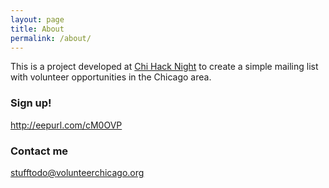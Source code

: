 ```yaml
---
layout: page
title: About
permalink: /about/
---
```


This is a project developed at [Chi Hack Night](https://chihacknight.org) to create a simple mailing list with volunteer opportunities in the Chicago area. 

### Sign up!

<http://eepurl.com/cM0OVP>

### Contact me

[stufftodo@volunteerchicago.org](mailto:stufftodo@volunteerchicago.org)
